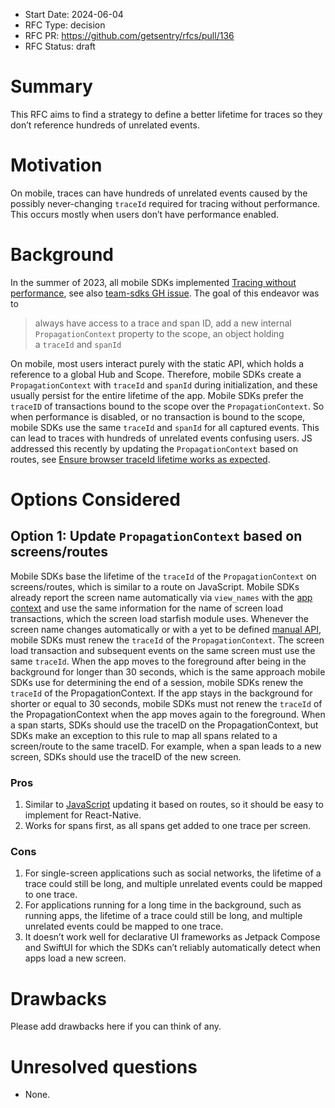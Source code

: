 - Start Date: 2024-06-04
- RFC Type: decision
- RFC PR: https://github.com/getsentry/rfcs/pull/136
- RFC Status: draft

# Summary

This RFC aims to find a strategy to define a better lifetime for traces so they don’t reference hundreds of unrelated
events.

# Motivation

On mobile, traces can have hundreds of unrelated events caused by the possibly never-changing
`traceId` required for tracing without performance. This occurs mostly when users don’t have performance
enabled.

# Background

In the summer of 2023, all mobile SDKs implemented [Tracing without performance](https://www.notion.so/Tracing-without-performance-efab307eb7f64e71a04f09dc72722530?pvs=21),
see also [team-sdks GH issue](https://github.com/getsentry/team-sdks/issues/5).
The goal of this endeavor was to

> always have access to a trace and span ID, add a new internal `PropagationContext` property to the
> scope, an object holding a `traceId` and `spanId`

On mobile, most users interact purely with the static API, which holds a reference to a global
Hub and Scope. Therefore, mobile SDKs create a `PropagationContext` with `traceId` and `spanId`
during initialization, and these usually persist for the entire lifetime of the app. Mobile
SDKs prefer the `traceID` of transactions bound to the scope over the `PropagationContext`. So
when performance is disabled, or no transaction is bound to the scope, mobile SDKs use the same
`traceId` and `spanId` for all captured events. This can lead to traces with hundreds of
unrelated events confusing users. JS addressed this recently by updating the `PropagationContext`
based on routes, see [Ensure browser traceId lifetime works as expected](https://github.com/getsentry/sentry-javascript/issues/11599).

# Options Considered

## Option 1: Update `PropagationContext` based on screens/routes <a name="option-1"></a>

Mobile SDKs base the lifetime of the `traceId` of the `PropagationContext` on screens/routes,
which is similar to a route on JavaScript. Mobile SDKs already report the screen name automatically
via `view_names` with the [app context](https://develop.sentry.dev/sdk/event-payloads/contexts/#app-context)
and use the same information for the name of screen load transactions, which the screen load
starfish module uses. Whenever the screen name changes automatically or with a yet to be defined
[manual API](https://www.notion.so/sentry/Specs-Screens-API-084d773272f24f57aeb622c07619264e),
mobile SDKs must renew the `traceId` of the `PropagationContext`. The screen load transaction
and subsequent events on the same screen must use the same `traceId`. When the app moves to the
foreground after being in the background for longer than 30 seconds, which is the same approach
mobile SDKs use for determining the end of a session, mobile SDKs renew the `traceId` of the
PropagationContext. If the app stays in the background for shorter or equal to 30 seconds,
mobile SDKs must not renew the `traceId` of the PropagationContext when the app moves again to
the foreground. When a span starts, SDKs should use the traceID on the PropagationContext, but
SDKs make an exception to this rule to map all spans related to a screen/route to the same traceID.
For example, when a span leads to a new screen, SDKs should use the traceID of the new screen.

### Pros <a name="option-1-pros"></a>

1. Similar to [JavaScript]((https://github.com/getsentry/sentry-javascript/issues/11599)) updating
it based on routes, so it should be easy to implement for React-Native.
2. Works for spans first, as all spans get added to one trace per screen.

### Cons <a name="option-1-cons"></a>

1. For single-screen applications such as social networks, the lifetime of a trace could still be
long, and multiple unrelated events could be mapped to one trace.
2. For applications running for a long time in the background, such as running apps, the lifetime of
a trace could still be long, and multiple unrelated events could be mapped to one trace.
3. It doesn’t work well for declarative UI frameworks as Jetpack Compose and SwiftUI for which the
SDKs can’t reliably automatically detect when apps load a new screen.

# Drawbacks

Please add drawbacks here if you can think of any.

# Unresolved questions

- None.
